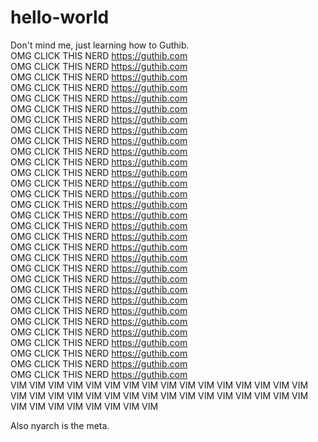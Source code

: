 # hello-world
Don't mind me, just learning how to Guthib.
<br>OMG CLICK THIS NERD https://guthib.com<br>
OMG CLICK THIS NERD https://guthib.com<br>
OMG CLICK THIS NERD https://guthib.com<br>
OMG CLICK THIS NERD https://guthib.com<br>
OMG CLICK THIS NERD https://guthib.com<br>
OMG CLICK THIS NERD https://guthib.com<br>
OMG CLICK THIS NERD https://guthib.com<br>
OMG CLICK THIS NERD https://guthib.com<br>
OMG CLICK THIS NERD https://guthib.com<br>
OMG CLICK THIS NERD https://guthib.com<br>
OMG CLICK THIS NERD https://guthib.com<br>
OMG CLICK THIS NERD https://guthib.com<br>
OMG CLICK THIS NERD https://guthib.com<br>
OMG CLICK THIS NERD https://guthib.com<br>
OMG CLICK THIS NERD https://guthib.com<br>
OMG CLICK THIS NERD https://guthib.com<br>
OMG CLICK THIS NERD https://guthib.com<br>
OMG CLICK THIS NERD https://guthib.com<br>
OMG CLICK THIS NERD https://guthib.com<br>
OMG CLICK THIS NERD https://guthib.com<br>
OMG CLICK THIS NERD https://guthib.com<br>
OMG CLICK THIS NERD https://guthib.com<br>
OMG CLICK THIS NERD https://guthib.com<br>
OMG CLICK THIS NERD https://guthib.com<br>
OMG CLICK THIS NERD https://guthib.com<br>
OMG CLICK THIS NERD https://guthib.com<br>
OMG CLICK THIS NERD https://guthib.com<br>
OMG CLICK THIS NERD https://guthib.com<br>
OMG CLICK THIS NERD https://guthib.com<br>
OMG CLICK THIS NERD https://guthib.com<br>
OMG CLICK THIS NERD https://guthib.com<br>
VIM VIM VIM VIM VIM VIM VIM VIM VIM VIM VIM VIM VIM VIM VIM VIM VIM VIM VIM VIM
VIM VIM VIM VIM VIM VIM VIM VIM VIM VIM VIM VIM VIM VIM VIM VIM VIM VIM VIM VIM

Also nyarch is the meta.
